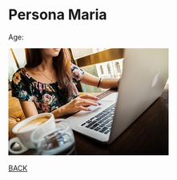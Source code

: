 # Persona Maria
Age:

![Maria](https://github.com/k3larra/commuter/raw/master/images/Maria320.jpg)

[BACK](Readme.md)
